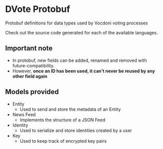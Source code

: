 # DVote Protobuf

Protobuf definitions for data types used by Vocdoni voting processes

Check out the source code generated for each of the available languages.

## Important note

- In protobuf, new fields can be added, renamed and removed with future-compatibility.
- However, **once an ID has been used, it can't never be reused by any other field again**

## Models provided

- Entity
  - Used to send and store the metadata of an Entity
- News Feed
  - Implements the structure of a JSON Feed
- Identity
  - Used to serialize and store identities created by a user
- Key
  - Used to keep track of encrypted key pairs
